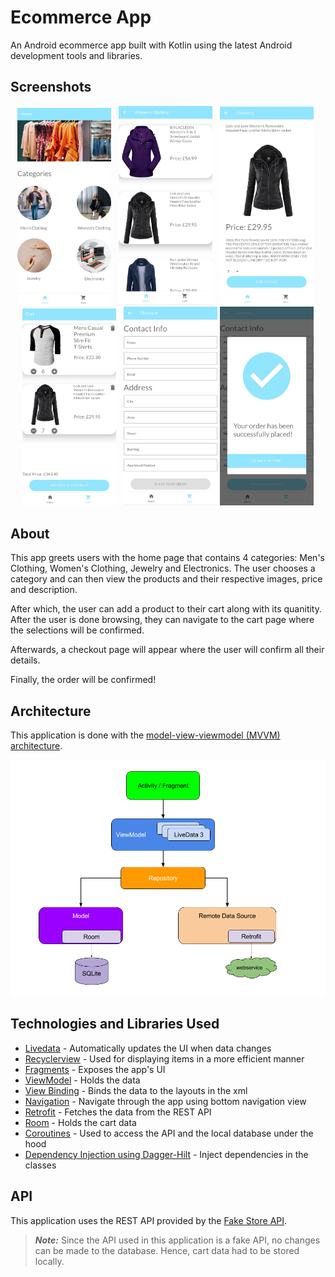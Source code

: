 # Ecommerce App
An Android ecommerce app built with Kotlin using the latest Android development tools and libraries.
## Screenshots

  <p align="center">
  <img src="app/src/main/res/drawable/home.jpg" alt= "Home" width = "150" /> &nbsp;
  <img src="app/src/main/res/drawable/products.jpg" alt="Products" width="150" /> &nbsp;
  <img src="app/src/main/res/drawable/details.jpg" alt="Details" width="150" /> &nbsp;
  <img src="app/src/main/res/drawable/cart.jpg" alt="Cart" width="150" /> &nbsp;
  <img src="app/src/main/res/drawable/checkout.jpg" alt="Checkout" width="150" />
  <img src="app/src/main/res/drawable/success.jpg" alt="Success" width="150" />
</p>

## About

This app greets users with the home page that contains 4 categories: Men's Clothing, Women's Clothing, Jewelry and Electronics. The user chooses a category and can then view the products and their respective images, price and description.

After which, the user can add a product to their cart along with its quanitity. After the user is done browsing, they can navigate to the cart page where the selections will be confirmed.

Afterwards, a checkout page will appear where the user will confirm all their details.

Finally, the order will be confirmed!

## Architecture

This application is done with the [model-view-viewmodel (MVVM) architecture](https://developer.android.com/jetpack/guide).
 <p align="center">
<img src="app/src/main/res/drawable/mvvm.png" alt="MVVM" width="700" />
</p>



## Technologies and Libraries Used

* [Livedata](https://developer.android.com/topic/libraries/architecture/livedata) - Automatically updates the UI when data changes
* [Recyclerview](https://developer.android.com/guide/topics/ui/layout/recyclerview) - Used for displaying items in a more efficient manner
* [Fragments](https://developer.android.com/guide/fragments) - Exposes the app's UI
* [ViewModel](https://developer.android.com/topic/libraries/architecture/viewmodel) - Holds the data
* [View Binding](https://developer.android.com/topic/libraries/view-binding) - Binds the data to the layouts in the xml
* [Navigation](https://developer.android.com/guide/navigation) - Navigate through the app using bottom navigation view
* [Retrofit](https://square.github.io/retrofit/) - Fetches the data from the REST API
* [Room](https://developer.android.com/training/data-storage/room) - Holds the cart data
* [Coroutines](https://developer.android.com/kotlin/coroutines) - Used to access the API and the local database under the hood
* [Dependency Injection using Dagger-Hilt](https://developer.android.com/training/dependency-injection/) - Inject dependencies in the classes





## API

This application uses the REST API provided by the [Fake Store API](https://fakestoreapi.com/).

> **_Note:_** Since the API used in this application is a fake API, no changes can be made to the database. Hence, cart data had to be stored locally.
